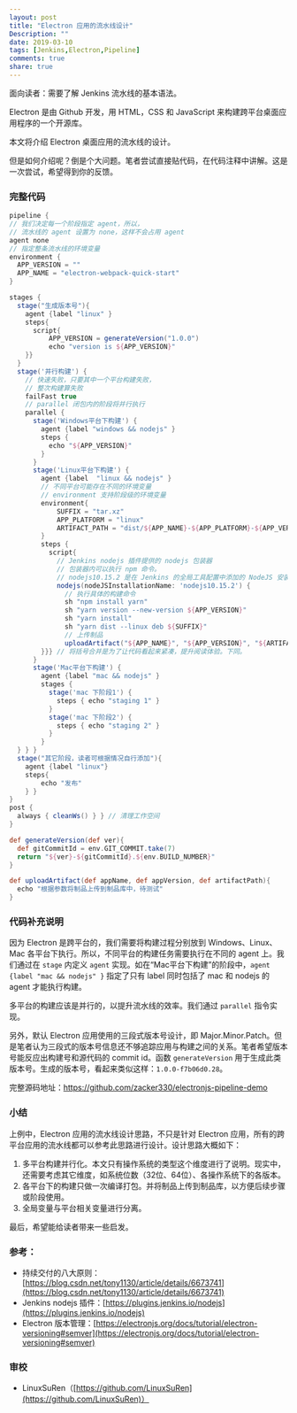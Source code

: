 ```yaml
---
layout: post
title: "Electron 应用的流水线设计"
Description: ""
date: 2019-03-10
tags: [Jenkins,Electron,Pipeline]
comments: true
share: true
---
```

面向读者：需要了解 Jenkins 流水线的基本语法。

Electron 是由 Github 开发，用 HTML，CSS 和 JavaScript 来构建跨平台桌面应用程序的一个开源库。

本文将介绍 Electron 桌面应用的流水线的设计。

但是如何介绍呢？倒是个大问题。笔者尝试直接贴代码，在代码注释中讲解。这是一次尝试，希望得到你的反馈。

### 完整代码

```groovy
pipeline {
// 我们决定每一个阶段指定 agent，所以，
// 流水线的 agent 设置为 none，这样不会占用 agent
agent none
// 指定整条流水线的环境变量
environment {
  APP_VERSION = ""
  APP_NAME = "electron-webpack-quick-start"
}

stages {
  stage("生成版本号"){
    agent {label "linux" }
    steps{
      script{
          APP_VERSION = generateVersion("1.0.0")
          echo "version is ${APP_VERSION}"
    }}
  }
  stage('并行构建') {
    // 快速失败，只要其中一个平台构建失败，
    // 整次构建算失败
    failFast true
    // parallel 闭包内的阶段将并行执行
    parallel {
      stage('Windows平台下构建') {
        agent {label "windows && nodejs" }
        steps {
          echo "${APP_VERSION}"
        }
      }
      stage('Linux平台下构建') {
        agent {label  "linux && nodejs" }
        // 不同平台可能存在不同的环境变量
        // environment 支持阶段级的环境变量
        environment{
            SUFFIX = "tar.xz"
            APP_PLATFORM = "linux"
            ARTIFACT_PATH = "dist/${APP_NAME}-${APP_PLATFORM}-${APP_VERSION}.${SUFFIX}"
        }
        steps {
          script{
            // Jenkins nodejs 插件提供的 nodejs 包装器
            // 包装器内可以执行 npm 命令。
            // nodejs10.15.2 是在 Jenkins 的全局工具配置中添加的 NodeJS 安装器
            nodejs(nodeJSInstallationName: 'nodejs10.15.2') {
              // 执行具体的构建命令
              sh "npm install yarn"
              sh "yarn version --new-version ${APP_VERSION}"
              sh "yarn install"
              sh "yarn dist --linux deb ${SUFFIX}"
              // 上传制品
              uploadArtifact("${APP_NAME}", "${APP_VERSION}", "${ARTIFACT_PATH}")
        }}} // 将括号合并是为了让代码看起来紧凑，提升阅读体验。下同。
      }
      stage('Mac平台下构建') {
        agent {label "mac && nodejs" }
        stages {
          stage('mac 下阶段1') {
            steps { echo "staging 1" }
          }
          stage('mac 下阶段2') {
            steps { echo "staging 2" }
          }
        }
  } } } 
  stage("其它阶段，读者可根据情况自行添加"){
    agent {label "linux"}
    steps{
        echo "发布"
    } } 
}
post {
  always { cleanWs() } } // 清理工作空间
}

def generateVersion(def ver){
  def gitCommitId = env.GIT_COMMIT.take(7)
  return "${ver}-${gitCommitId}.${env.BUILD_NUMBER}"
}

def uploadArtifact(def appName, def appVersion, def artifactPath){
  echo "根据参数将制品上传到制品库中，待测试"
}
```

### 代码补充说明

因为 Electron 是跨平台的，我们需要将构建过程分别放到 Windows、Linux、Mac 各平台下执行。所以，不同平台的构建任务需要执行在不同的 agent 上。我们通过在 `stage` 内定义 `agent` 实现。如在“Mac平台下构建”的阶段中，`agent {label "mac && nodejs" }` 指定了只有 label 同时包括了 mac 和 nodejs 的 agent 才能执行构建。

多平台的构建应该是并行的，以提升流水线的效率。我们通过 `parallel` 指令实现。

另外，默认 Electron 应用使用的三段式版本号设计，即 Major.Minor.Patch。但是笔者认为三段式的版本号信息还不够追踪应用与构建之间的关系。笔者希望版本号能反应出构建号和源代码的 commit id。函数 `generateVersion` 用于生成此类版本号。生成的版本号，看起来类似这样：`1.0.0-f7b06d0.28`。

完整源码地址：https://github.com/zacker330/electronjs-pipeline-demo

### 小结
上例中，Electron 应用的流水线设计思路，不只是针对 Electron 应用，所有的跨平台应用的流水线都可以参考此思路进行设计。设计思路大概如下：

1. 多平台构建并行化。本文只有操作系统的类型这个维度进行了说明。现实中，还需要考虑其它维度，如系统位数（32位、64位）、各操作系统下的各版本。
2. 各平台下的构建只做一次编译打包。并将制品上传到制品库，以方便后续步骤或阶段使用。
3. 全局变量与平台相关变量进行分离。

最后，希望能给读者带来一些启发。

### 参考：
* 持续交付的八大原则：[https://blog.csdn.net/tony1130/article/details/6673741](https://blog.csdn.net/tony1130/article/details/6673741)
* Jenkins nodejs 插件：[https://plugins.jenkins.io/nodejs](https://plugins.jenkins.io/nodejs)
* Electron 版本管理：[https://electronjs.org/docs/tutorial/electron-versioning#semver](https://electronjs.org/docs/tutorial/electron-versioning#semver)


### 审校
* LinuxSuRen（[https://github.com/LinuxSuRen](https://github.com/LinuxSuRen)）






